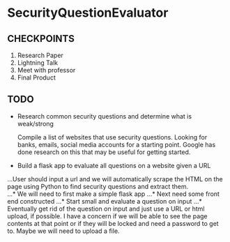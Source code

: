 # SecurityQuestionEvaluator

## CHECKPOINTS 
1. Research Paper
2. Lightning Talk
3. Meet with professor
4. Final Product

## TODO
* Research common security questions and determine what is weak/strong

	Compile a list of websites that use security questions.  Looking for banks, emails, social media accounts for a starting point.
	Google has done research on this that may be useful for getting started.

* Build a flask app to evaluate all questions on a website given a URL

...User should input a url and we will automatically scrape the HTML on the page using Python to find security questions and extract them.  
...* We will need to first make a simple flask app
...* Next need some front end constructed
...* Start small and evaluate a question on input
...* Eventually get rid of the question on input and just use a URL or html upload, if possible.  I have a concern if we will be able to see the page contents at that point or if they will be locked and need a password to get to.  Maybe we will need to upload a file.

